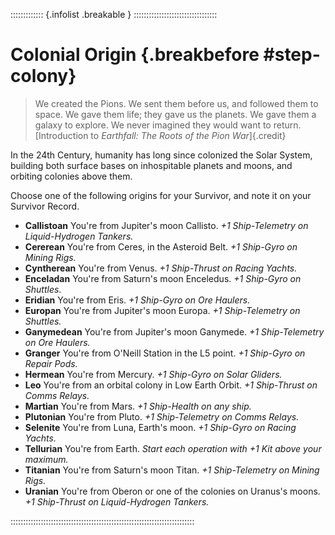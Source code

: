 ::::::::::::: {.infolist .breakable } :::::::::::::::::::::::::::::::::
# Colonial Origin {.breakbefore #step-colony}

> We created the Pions. We sent them before us, and followed them
> to space. We gave them life; they gave us the planets. We gave them
> a galaxy to explore. We never imagined they would want to return.
> [Introduction to *Earthfall: The Roots of the Pion War*]{.credit}

In the 24th Century, humanity has long since colonized the
Solar System, building both surface bases on inhospitable planets and
moons, and orbiting colonies above them.

Choose one of the following origins for your Survivor, and note it
on your Survivor Record.

- **Callistoan** You're from Jupiter's moon Callisto.  *+1 Ship-Telemetry on Liquid-Hydrogen Tankers.*
- **Cererean** You're from Ceres, in the Asteroid Belt. *+1 Ship-Gyro on Mining Rigs.*
- **Cyntherean** You're from Venus. *+1 Ship-Thrust on Racing Yachts.*
- **Enceladan** You're from Saturn's moon Enceledus. *+1 Ship-Gyro on Shuttles*.
- **Eridian** You're from Eris. *+1 Ship-Gyro on Ore Haulers.*
- **Europan** You're from Jupiter's moon Europa. *+1 Ship-Telemetry on Shuttles.*
- **Ganymedean** You're from Jupiter's moon Ganymede. *+1 Ship-Telemetry on Ore Haulers.*
- **Granger** You're from O'Neill Station in the L5 point. *+1 Ship-Gyro on Repair Pods.*
- **Hermean** You're from Mercury. *+1 Ship-Gyro on Solar Gliders.*
- **Leo** You're from an orbital colony in Low Earth Orbit. *+1 Ship-Thrust on Comms Relays.*
- **Martian** You're from Mars. *+1 Ship-Health on any ship.*
- **Plutonian** You're from Pluto. *+1 Ship-Telemetry on Comms Relays.*
- **Selenite** You're from Luna, Earth's moon. *+1 Ship-Gyro on Racing Yachts.*
- **Tellurian** You're from Earth. *Start each operation with +1 Kit above your maximum.*
- **Titanian** You're from Saturn's moon Titan.  *+1 Ship-Telemetry on Mining Rigs.*
- **Uranian** You're from Oberon or one of the colonies on Uranus's moons. *+1 Ship-Thrust on Liquid-Hydrogen Tankers.*

:::::::::::::::::::::::::::::::::::::::::::::::::::::::::::::::::::::::::
